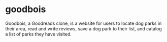 # goodbois
Goodbois, a Goodreads clone, is a website for users to locate dog parks in their area, read and write reviews, save a dog park to their list, and catalog a list of parks they have visited.

